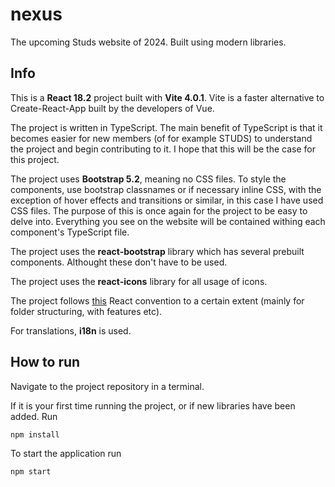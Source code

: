 # nexus
The upcoming Studs website of 2024. Built using modern libraries.

## Info
This is a **React 18.2** project built with **Vite 4.0.1**. Vite is a faster alternative to Create-React-App built by the developers of Vue. 

The project is written in TypeScript. The main benefit of TypeScript is that it becomes easier for new members (of for example STUDS) to understand the project and begin contributing to it. I hope that this will be the case for this project.

The project uses **Bootstrap 5.2**, meaning no CSS files. To style the components, use bootstrap classnames or if necessary inline CSS, with the exception of hover effects and transitions or similar, in this case I have used CSS files. The purpose of this is once again for the project to be easy to delve into. Everything you see on the website will be contained withing each component's TypeScript file.

The project uses the **react-bootstrap** library which has several prebuilt components. Althought these don't have to be used.

The project uses the **react-icons** library for all usage of icons. 

The project follows [this](https://github.com/alan2207/bulletproof-react) React convention to a certain extent (mainly for folder structuring, with features etc).

For translations, **i18n** is used.

## How to run
Navigate to the project repository in a terminal.

If it is your first time running the project, or if new libraries have been added. Run
```
npm install
```

To start the application run 
```
npm start
```
